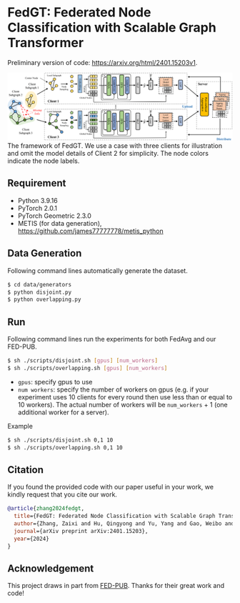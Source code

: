 # FedGT: Federated Node Classification with Scalable Graph Transformer

Preliminary version of code: https://arxiv.org/html/2401.15203v1.

<div align=center><img src="https://github.com/zaixizhang/FedGT/blob/main/fedgt_model.png" width="700"/></div>
The framework of FedGT. We use a case with three clients for illustration and omit the model details of Client 2 for simplicity. The node colors indicate the node labels.

## Requirement
- Python 3.9.16
- PyTorch 2.0.1
- PyTorch Geometric 2.3.0
- METIS (for data generation), https://github.com/james77777778/metis_python

## Data Generation
Following command lines automatically generate the dataset.
```sh
$ cd data/generators
$ python disjoint.py
$ python overlapping.py
```

## Run 
Following command lines run the experiments for both FedAvg and our FED-PUB.
```sh
$ sh ./scripts/disjoint.sh [gpus] [num_workers]
$ sh ./scripts/overlapping.sh [gpus] [num_workers]
```

- `gpus`: specify gpus to use
- `num workers`: specify the number of workers on gpus (e.g. if your experiment uses 10 clients for every round then use less than or equal to 10 workers). The actual number of workers will be `num_workers` + 1 (one additional worker for a server).

Example
```sh
$ sh ./scripts/disjoint.sh 0,1 10
$ sh ./scripts/overlapping.sh 0,1 10
```

## Citation

If you found the provided code with our paper useful in your work, we kindly request that you cite our work. </br>

```BibTex
@article{zhang2024fedgt,
  title={FedGT: Federated Node Classification with Scalable Graph Transformer},
  author={Zhang, Zaixi and Hu, Qingyong and Yu, Yang and Gao, Weibo and Liu, Qi},
  journal={arXiv preprint arXiv:2401.15203},
  year={2024}
}
```

## Acknowledgement

This project draws in part from [FED-PUB](https://github.com/JinheonBaek/FED-PUB). Thanks for their great work and code!
